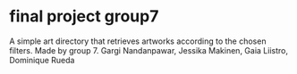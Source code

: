 # final project group7


A simple art directory that retrieves artworks according to the chosen filters.
Made by group 7.
Gargi Nandanpawar, Jessika Makinen, Gaia Liistro, Dominique Rueda
